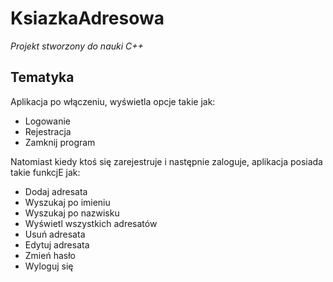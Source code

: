 # KsiazkaAdresowa

*Projekt stworzony do nauki C++*

## Tematyka

Aplikacja po włączeniu, wyświetla opcje takie jak:

- Logowanie
- Rejestracja
- Zamknij program

Natomiast kiedy ktoś się zarejestruje i następnie zaloguje, aplikacja posiada takie funkcjE jak:

- Dodaj adresata
- Wyszukaj po imieniu
- Wyszukaj po nazwisku
- Wyświetl wszystkich adresatów
- Usuń adresata
- Edytuj adresata
- Zmień hasło
- Wyloguj się
